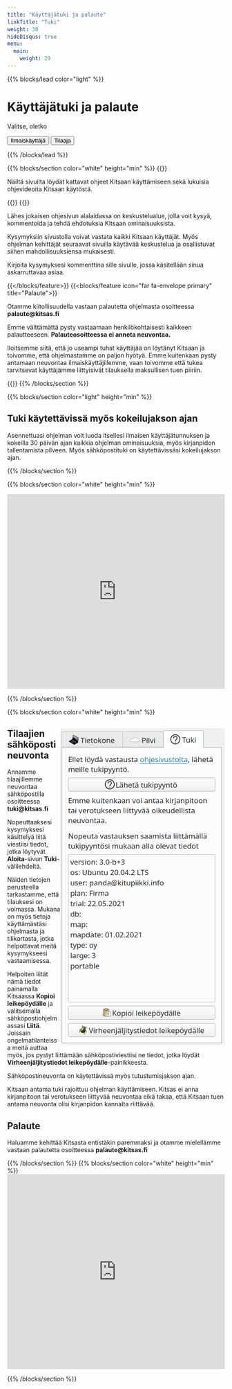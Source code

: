 ```yaml
---
title: "Käyttäjätuki ja palaute"
linkTitle: "Tuki"
weight: 30
hideDisqus: true
menu:
  main:
    weight: 29
---
```


{{% blocks/lead color="light" %}}

# Käyttäjätuki ja palaute

Valitse, oletko

<div class="tab">
  <button onclick="openTab(event,'free')">
    <i class="fab fa-creative-commons-nc-eu"></i> Ilmaiskäyttäjä</a>
  </button>
  <button onclick="openTab(event,'vip')">
    <i class="fas fa-gem"></i> Tilaaja</a>
  </button>
</ul>

{{% /blocks/lead %}}

<div id="free" class="tabcontent">
{{% blocks/section color="white" height="min" %}}
  {{<blocks/feature icon="fas fa-book primary" title="Kitsaan ohjeet">}}
    <p>Näiltä sivuilta löydät kattavat ohjeet Kitsaan käyttämiseen sekä lukuisia ohjevideoita Kitsaan käytöstä.</p>
  {{</blocks/feature>}}    
  {{<blocks/feature icon="far fa-comments primary" title="Kysy ja kommentoi">}}
    <p>Lähes jokaisen ohjesivun alalaidassa on keskustelualue, jolla voit kysyä, kommentoida ja tehdä ehdotuksia Kitsaan ominaisuuksista.</p>
    <p>Kysymyksiin sivustolla voivat vastata kaikki Kitsaan käyttäjät. Myös ohjelman kehittäjät seuraavat sivuilla käytävää keskustelua ja osallistuvat siihen mahdollisuuksiensa mukaisesti.</p>
    <p>Kirjoita kysymyksesi kommenttina sille sivulle, jossa käsitellään sinua askarruttavaa asiaa.</p>

{{</blocks/feature>}}
{{<blocks/feature icon="far fa-envelope primary" title="Palaute">}}

<p>Otamme kiitollisuudella vastaan palautetta ohjelmasta osoitteessa <b class="primary">palaute@kitsas.fi</b></p>
<p>Emme välttämättä pysty vastaamaan henkilökohtaisesti kaikkeen palautteeseen. <b class="primary">Palauteosoitteessa ei anneta neuvontaa.</b></p>
<p>Iloitsemme siitä, että jo useampi tuhat käyttäjää on löytänyt Kitsaan ja toivomme, että ohjelmastamme on paljon hyötyä. Emme kuitenkaan pysty antamaan neuvontaa ilmaiskäyttäjillemme, vaan toivomme että tukea tarvitsevat käyttäjämme liittyisivät tilauksella maksullisen tuen piiriin.</p>
{{</blocks/feature>}}  
{{% /blocks/section %}}

{{% blocks/section color="light" height="min" %}}

## Tuki käytettävissä myös kokeilujakson ajan

<p class="lead">Asennettuasi ohjelman voit luoda itsellesi ilmaisen käyttäjätunnuksen ja kokeilla 30 päivän ajan kaikkia ohjelman ominaisuuksia, myös kirjanpidon tallentamista pilveen. Myös sähköpostituki on käytettävissäsi kokeilujakson ajan. </p>
{{% /blocks/section %}}

{{% blocks/section color="white" height="min" %}}

 <iframe width="540" height="450" src="https://1c6e51a2.sibforms.com/serve/MUIEAOnkVq4mTA6N08WymW3S6eTovCpHEXXGJH2avZMG4L6eJRS_OHxbRq1EwUzBd_V2uHhoocL_EqQWUm69cTAfWGpEc41xyEWUTgIgRJkArXJuUPMGaKijAcLsJ3mbMFeHpJB7UwGAZ54CPbbAxmi8pBT5jmEMJk7V6HTIB1qmjra7nPQECPmVF-X7DsFXuXP0-PNpIfeskaoe" frameborder="0" scrolling="auto" allowfullscreen style="display: block;margin-left: auto;margin-right: auto;max-width: 100%;"></iframe>

{{% /blocks/section %}}

</div>    
<div id="vip" class="tabcontent">
{{% blocks/section color="white" height="min" %}}
<div>
<img src="/img/fi/tuki.png" style="float:right;">
<h2>Tilaajien sähköpostineuvonta</h2>
<p class="lead">Annamme tilaajillemme neuvontaa sähköpostilla osoitteessa <b class="primary">tuki@kitsas.fi</b></p>

<p class="lead">Nopeuttaaksesi kysymyksesi käsittelyä liitä viestiisi tiedot, jotka löytyvät <b class="primary">Aloita</b>-sivun <b class="primary">Tuki</b>-välilehdeltä.</p>
<p>Näiden tietojen perusteella tarkastamme, että tilauksesi on voimassa. Mukana on myös tietoja käyttämästäsi ohjelmasta ja tilikartasta, jotka helpottavat meitä kysymykseesi vastaamisessa.</p>
<p>Helpoiten liität nämä tiedot painamalla Kitsaassa <b>Kopioi leikepöydälle</b> ja valitsemalla sähköpostiohjelmassasi <b>Liitä</b>. Joissain ongelmatilanteissa meitä auttaa myös, jos pystyt liittämään sähköpostiviestiisi ne tiedot, jotka löydät <b>Virheenjäljitystiedot leikepöydälle</b>-painikkeesta.</p>
<p>Sähköpostineuvonta on käytettävissä myös tutustumisjakson ajan.</p>
<p>Kitsaan antama tuki rajoittuu ohjelman käyttämiseen. Kitsas ei anna kirjanpitoon tai verotukseen liittyvää neuvontaa eikä takaa, että Kitsaan tuen antama neuvonta olisi kirjanpidon kannalta riittävää.</p>

<h2>Palaute</h2>
<p class="lead">Haluamme kehittää Kitsasta entistäkin paremmaksi ja otamme mielellämme vastaan palautetta osoitteessa <b class="primary">palaute@kitsas.fi</b></p>

</div>
{{% /blocks/section %}}
{{% blocks/section color="white" height="min" %}}

 <iframe width="540" height="450" src="https://1c6e51a2.sibforms.com/serve/MUIEAOnkVq4mTA6N08WymW3S6eTovCpHEXXGJH2avZMG4L6eJRS_OHxbRq1EwUzBd_V2uHhoocL_EqQWUm69cTAfWGpEc41xyEWUTgIgRJkArXJuUPMGaKijAcLsJ3mbMFeHpJB7UwGAZ54CPbbAxmi8pBT5jmEMJk7V6HTIB1qmjra7nPQECPmVF-X7DsFXuXP0-PNpIfeskaoe" frameborder="0" scrolling="auto" allowfullscreen style="display: block;margin-left: auto;margin-right: auto;max-width: 100%;"></iframe>

{{% /blocks/section %}}

</div>

<script src="/js/tabs.js" defer></script>
